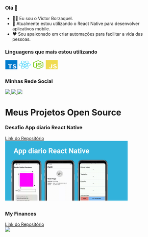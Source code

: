 ### Olá 👋


- 🧑‍🎓 Eu sou o Victor Borzaquel.
- 🔭 Atualmente estou utilizando o React Native para desenvolver aplicativos mobile.
- ❤️ Sou apaixonado em criar automações para facilitar a vida das pessoas.

<!-- ## -->

### Linguagens que mais estou utilizando

<div style="display: inline_block">
  <img align="center" alt="TypeScript" height="30" width="40" src="https://raw.githubusercontent.com/devicons/devicon/master/icons/typescript/typescript-plain.svg">  
  <img align="center" alt="React" height="30" width="40" src="https://raw.githubusercontent.com/devicons/devicon/master/icons/react/react-original.svg">
  <img align="center" alt="NodeJs" height="30" width="40" src="https://raw.githubusercontent.com/devicons/devicon/master/icons/nodejs/nodejs-original.svg">
  <img align="center" alt="JavaScript" height="30" width="40" src="https://raw.githubusercontent.com/devicons/devicon/master/icons/javascript/javascript-plain.svg">
</div>
  
##
  
### Minhas Rede Social

<div> 
<!--   <a href="https://instagram.com/victorborzaquel" target="_blank">
    <img src="https://img.shields.io/badge/-Instagram-%23E4405F?style=for-the-badge&logo=instagram&logoColor=white" target="_blank">
  </a> -->
  <a href="https://www.linkedin.com/in/victor-borzaquel-b69b2815b/" target="_blank">
    <img src="https://img.shields.io/badge/-LinkedIn-%230077B5?style=for-the-badge&logo=linkedin&logoColor=white" target="_blank">
  </a> 
  <a href="https://api.whatsapp.com/send?phone=+5521985380146" target="_blank">
    <img src="https://img.shields.io/badge/WhatsApp-25D366?style=for-the-badge&logo=whatsapp&logoColor=white" target="_blank">
  </a> 
  <a href="mailto:victorborzaquel@outlook.com">
    <img src="https://img.shields.io/badge/-Gmail-%23333?style=for-the-badge&logo=gmail&logoColor=white" target="_blank">
  </a>
</div>

## 

# Meus Projetos Open Source

### Desafio App diario React Native

[Link do Repositório](https://github.com/VictorBorzaquel/DesafioAppDiarioReactNative)  
<a href="https://github.com/VictorBorzaquel/DesafioAppDiarioReactNative">
  <img src="https://raw.githubusercontent.com/VictorBorzaquel/DesafioAppDiarioReactNative/main/assets/DesafioAppDiarioReactNative.png" width="400">
</a>

##

### My Finances

[Link do Repositório](https://github.com/VictorBorzaquel/myfinances)  
<a href="https://github.com/VictorBorzaquel/myfinances">
  <img src="https://user-images.githubusercontent.com/73085387/139689681-a286fd1d-7237-4eb5-a802-1f8de22410cb.png" width="400" target="_blank">
</a>
